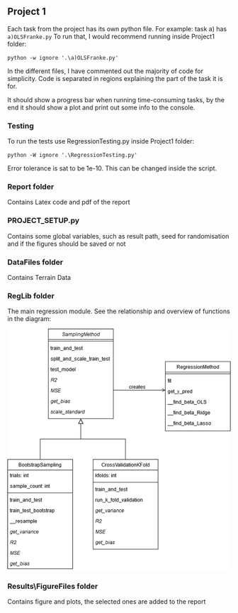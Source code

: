 ## Project 1 

Each task from the project has its own python file. 
For example: task a) has `a)OLSFranke.py`
To run that, I would recommend running inside Project1 folder:
```
python -w ignore '.\a)OLSFranke.py'
```

In the different files, I have commented out the majority of code for simplicity. Code is separated in regions explaining the part of the task it is for.

It should show a progress bar when running time-consuming tasks, by the end it should show a plot and print out some info to the console.

### Testing
To run the tests use RegressionTesting.py inside Project1 folder:
```
python -W ignore '.\RegressionTesting.py'
```
Error tolerance is sat to be 1e-10. This can be changed inside the script.

### Report folder
Contains Latex code and pdf of the report

### PROJECT_SETUP.py
Contains some global variables, such as result path, seed for randomisation and if the figures should be saved or not

### DataFiles folder
Contains Terrain Data

### RegLib folder
The main regression module. See the relationship and overview of functions in the diagram:

![](Project1FysSTK.png)

### Results\FigureFiles folder
Contains figure and plots, the selected ones are added to the report